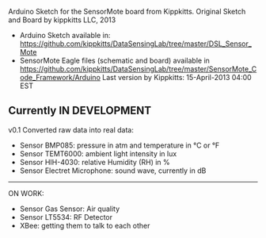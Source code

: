 Arduino Sketch for the SensorMote board from Kippkitts.
Original Sketch and Board by kippkitts LLC, 2013
- Arduino Sketch available in: https://github.com/kippkitts/DataSensingLab/tree/master/DSL_Sensor_Mote
- SensorMote Eagle files (schematic and board) available in https://github.com/kippkitts/DataSensingLab/tree/master/SensorMote_Code_Framework/Arduino
Last version by Kippkitts: 15-April-2013 04:00 EST

Currently IN DEVELOPMENT
--------
v0.1
Converted raw data into real data:
- Sensor BMP085: pressure in atm and temperature in °C or °F
- Sensor TEMT6000: ambient light intensity in lux
- Sensor HIH-4030: relative Humidity (RH) in %
- Sensor Electret Microphone: sound wave, currently in dB
--------
ON WORK:
- Sensor Gas Sensor: Air quality 
- Sensor LT5534: RF Detector
- XBee: getting them to talk to each other

